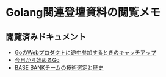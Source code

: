 # Golang関連登壇資料の閲覧メモ

## 閲覧済みドキュメント
- [GoのWebプロダクトに途中参加するときのキャッチアップ](/_documents/Golang関連登壇資料のメモ/GoのWebプロダクトに途中参加するときのキャッチアップ.md)
- [今日から始めるGo](/_documents/Golang関連登壇資料の閲覧メモ/今日から始めるGo.md)
- [BASE BANKチームの技術選定と歴史](/_documents/Golang関連登壇資料の閲覧メモ/BASEBANKチームの技術選定と歴史.md)